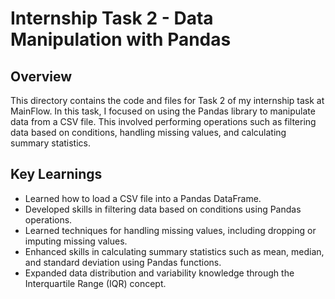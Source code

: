 # Internship Task 2 - Data Manipulation with Pandas

## Overview
This directory contains the code and files for Task 2 of my internship task at MainFlow. In this task, I focused on using the Pandas library to manipulate data from a CSV file. This involved performing operations such as filtering data based on conditions, handling missing values, and calculating summary statistics.

## Key Learnings
- Learned how to load a CSV file into a Pandas DataFrame.
- Developed skills in filtering data based on conditions using Pandas operations.
- Learned techniques for handling missing values, including dropping or imputing missing values.
- Enhanced skills in calculating summary statistics such as mean, median, and standard deviation using Pandas functions.
- Expanded data distribution and variability knowledge through the Interquartile Range (IQR) concept.
